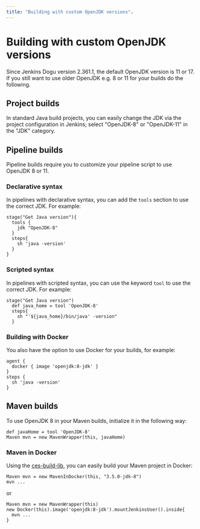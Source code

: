 ```yaml
---
title: "Building with custom OpenJDK versions".
---
```


# Building with custom OpenJDK versions

Since Jenkins Dogu version 2.361.1, the default OpenJDK version is 11 or 17. If you still want to use older OpenJDK e.g. 8 or 11 for your builds do the following.

## Project builds

In standard Java build projects, you can easily change the JDK via the project configuration in Jenkins; select "OpenJDK-8" or "OpenJDK-11" in the "JDK" category.

## Pipeline builds

Pipeline builds require you to customize your pipeline script to use OpenJDK 8 or 11.

### Declarative syntax

In pipelines with declarative syntax, you can add the `tools` section to use the correct JDK.
For example:

```
stage("Get Java version"){
  tools {
    jdk "OpenJDK-8"
  }
  steps{
    sh 'java -version'
  }
}
```

### Scripted syntax

In pipelines with scripted syntax, you can use the keyword `tool` to use the correct JDK.
For example:

```
stage("Get Java version")
  def java_home = tool 'OpenJDK-8'
  steps{
    sh "'${java_home}/bin/java' -version"
  }
```

### Building with Docker

You also have the option to use Docker for your builds, for example:

```
agent {
  docker { image 'openjdk:8-jdk' }
}
steps {
  sh 'java -version'
}
```

## Maven builds

To use OpenJDK 8 in your Maven builds, initialize it in the following way:

```
def javaHome = tool 'OpenJDK-8'
Maven mvn = new MavenWrapper(this, javaHome)
```

### Maven in Docker

Using the [ces-build-lib](https://github.com/cloudogu/ces-build-lib), you can easily build your Maven project in Docker:

```
Maven mvn = new MavenInDocker(this, "3.5.0-jdk-8")
mvn ...
```

or

```
Maven mvn = new MavenWrapper(this)
new Docker(this).image('openjdk:8-jdk').mountJenkinsUser().inside{
  mvn ...
}
```